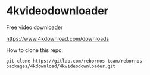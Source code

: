# 4kvideodownloader

Free video downloader

https://www.4kdownload.com/downloads

How to clone this repo:

```
git clone https://gitlab.com/rebornos-team/rebornos-packages/4kdownload/4kvideodownloader.git
```

